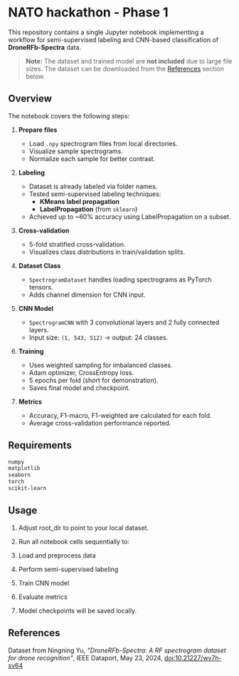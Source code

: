 # NATO hackathon - Phase 1

This repository contains a single Jupyter notebook implementing a workflow for semi-supervised labeling and CNN-based classification of **DroneRFb-Spectra** data.  

> **Note:** The dataset and trained model are **not included** due to large file sizes. The dataset can be downloaded from the [References](#references) section below.

## Overview

The notebook covers the following steps:

1. **Prepare files**  
   - Load `.npy` spectrogram files from local directories.  
   - Visualize sample spectrograms.  
   - Normalize each sample for better contrast.

2. **Labeling**  
   - Dataset is already labeled via folder names.  
   - Tested semi-supervised labeling techniques:  
     - **KMeans label propagation**  
     - **LabelPropagation** (from `sklearn`)  
   - Achieved up to ~60% accuracy using LabelPropagation on a subset.

3. **Cross-validation**  
   - 5-fold stratified cross-validation.  
   - Visualizes class distributions in train/validation splits.

4. **Dataset Class**  
   - `SpectrogramDataset` handles loading spectrograms as PyTorch tensors.  
   - Adds channel dimension for CNN input.

5. **CNN Model**  
   - `SpectrogramCNN` with 3 convolutional layers and 2 fully connected layers.  
   - Input size: `(1, 543, 512)` → output: 24 classes.  

6. **Training**  
   - Uses weighted sampling for imbalanced classes.  
   - Adam optimizer, CrossEntropy loss.  
   - 5 epochs per fold (short for demonstration).  
   - Saves final model and checkpoint.

7. **Metrics**  
   - Accuracy, F1-macro, F1-weighted are calculated for each fold.  
   - Average cross-validation performance reported.

## Requirements

```bash
numpy
matplotlib
seaborn
torch
scikit-learn
```

## Usage

  1. Adjust root_dir to point to your local dataset.

  2. Run all notebook cells sequentially to:

  3. Load and preprocess data

  4. Perform semi-supervised labeling

  5. Train CNN model

  6. Evaluate metrics

  7. Model checkpoints will be saved locally.

## References

Dataset from Ningning Yu, *"DroneRFb-Spectra: A RF spectrogram dataset for drone recognition"*, IEEE Dataport, May 23, 2024, [doi:10.21227/wv7h-sv64](https://doi.org/10.21227/wv7h-sv64)

